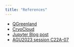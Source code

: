 ```yaml
---
title: "References"
---
```


* [QGreenland](https://qgreenland.org)
* [CryoCloud](https://cryointhecloud.com/)
* [Jupyter Blog post](https://blog.jupyter.org/desktop-gis-software-in-the-cloud-with-jupyterhub-ddced297019a)
* [AGU2023 session C22A-07](https://agu.confex.com/agu/fm23/meetingapp.cgi/Paper/1365725)
